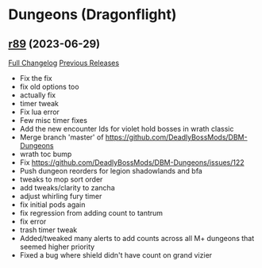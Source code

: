 # <DBM> Dungeons (Dragonflight)

## [r89](https://github.com/DeadlyBossMods/DBM-Dungeons/tree/r89) (2023-06-29)
[Full Changelog](https://github.com/DeadlyBossMods/DBM-Dungeons/compare/r88...r89) [Previous Releases](https://github.com/DeadlyBossMods/DBM-Dungeons/releases)

- Fix the fix  
- fix old options too  
- actually fix  
- timer tweak  
- Fix lua error  
- Few misc timer fixes  
- Add the new encounter Ids for violet hold bosses in wrath classic  
- Merge branch 'master' of https://github.com/DeadlyBossMods/DBM-Dungeons  
- wrath toc bump  
- Fix https://github.com/DeadlyBossMods/DBM-Dungeons/issues/122  
- Push dungeon reorders for legion shadowlands and bfa  
- tweaks to mop sort order  
- add tweaks/clarity to zancha  
- adjust whirling fury timer  
- fix initial pods again  
- fix regression from adding count to tantrum  
- fix error  
- trash timer tweak  
- Added/tweaked many alerts to add counts across all M+ dungeons that seemed higher priority  
- Fixed a bug where shield didn't have count on grand vizier  
